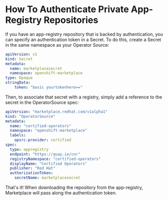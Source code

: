 # How To Authenticate Private App-Registry Repositories

If you have an app-registry repository that is backed by authentication, you can specify an authentication token in a Secret. To do this, create a Secret in the same namespace as your Operator Source:

```yaml
apiVersion: v1
kind: Secret
metadata:
  name: marketplacesecret
  namespace: openshift-marketplace
type: Opaque
stringData:
    token: "basic yourtokenhere=="
```

Then, to associate that secret with a registry, simply add a reference to the secret in the OperatorSource spec:

```yaml
apiVersion: "marketplace.redhat.com/v1alpha1"
kind: "OperatorSource"
metadata:
  name: "certified-operators"
  namespace: "openshift-marketplace"
  labels:
    opsrc-provider: certified
spec:
  type: appregistry
  endpoint: "https://quay.io/cnr"
  registryNamespace: "certified-operators"
  displayName: "Certified Operators"
  publisher: "Red Hat"
  authorizationToken:
    secretName: marketplacesecret
```

That's it! When downloading the repository from the app-registry, Marketplace will pass along the authentication token.
